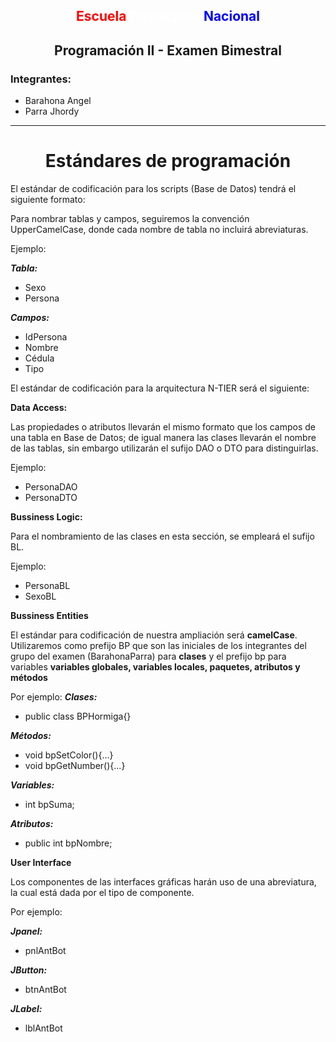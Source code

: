 ## <center> <span style="color:red">**Escuela**</span> <span style="color:white">**Politécnica**</span> <span style="color:blue">**Nacional**</span></center>
## <center>**Programación II - Examen Bimestral**</center>

### **Integrantes:** 

- Barahona Angel
- Parra Jhordy
------------
# <center>Estándares de programación</center>

El estándar de codificación para los scripts (Base de Datos) tendrá el siguiente formato:

Para nombrar tablas y campos, seguiremos la convención UpperCamelCase, donde cada nombre de tabla no incluirá abreviaturas.

Ejemplo:

***Tabla:***

- Sexo
- Persona

***Campos:***

- IdPersona
- Nombre
- Cédula
- Tipo

El estándar de codificación para la arquitectura N-TIER será el siguiente:

**Data Access:**

Las propiedades o atributos llevarán el mismo formato que los campos  de una tabla en Base de Datos; de igual manera las clases llevarán el nombre de las tablas, sin embargo utilizarán el sufijo DAO o DTO para distinguirlas.

Ejemplo: 

- PersonaDAO
- PersonaDTO

**Bussiness Logic:**

Para el nombramiento de las clases en esta sección, se empleará el sufijo BL.

Ejemplo:

- PersonaBL
- SexoBL

**Bussiness Entities**

El estándar para codificación de nuestra ampliación será **camelCase**. Utilizaremos como prefijo BP que son las iniciales de los integrantes del grupo del examen (BarahonaParra) para **clases** y el prefijo bp para variables **variables globales, variables locales, paquetes, atributos y métodos**

Por ejemplo:
***Clases:***
- public class BPHormiga{}

***Métodos:***

- void bpSetColor(){...}
- void bpGetNumber(){...}

***Variables:***

- int bpSuma;

***Atributos:*** 

- public int bpNombre;

**User Interface**

Los componentes de las interfaces gráficas harán uso de una abreviatura, la cual está dada por el tipo de componente.

Por ejemplo:

***Jpanel:***

- pnlAntBot

***JButton:***

- btnAntBot

***JLabel:***

- lblAntBot




